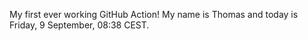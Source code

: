 My first ever working GitHub Action!
My name is Thomas and today is Friday, 9 September, 08:38 CEST. 
